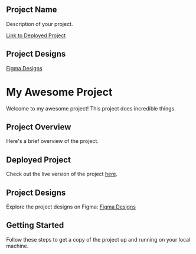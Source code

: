 ## Project Name

Description of your project.

[Link to Deployed Project](https://github.com/rayshee254/your-repository)
## Project Designs


[Figma Designs](https://www.figma.com/file/your-figma-file)
# My Awesome Project

Welcome to my awesome project! This project does incredible things.

## Project Overview

Here's a brief overview of the project.

## Deployed Project

Check out the live version of the project [here](https://your-deployed-link.com).

## Project Designs

Explore the project designs on Figma: [Figma Designs](https://www.figma.com/file/your-figma-file)

## Getting Started

Follow these steps to get a copy of the project up and running on your local machine.

